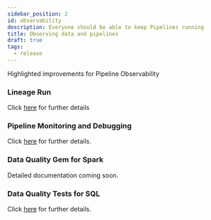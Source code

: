 ```yaml
---
sidebar_position: 2
id: observability
description: Everyone should be able to keep Pipelines running
title: Observing data and pipelines
draft: true
tags:
  - release
---
```


Highlighted improvements for Pipeline Observability

### Lineage Run

Click [here](/docs/metadata/lineage/lineage-run-and-diagnose.md) for further details

### Pipeline Monitoring and Debugging

Click [here](/docs/Spark/pipeline-monitoring/use-pipeline-monitoring.md) for further details.

### Data Quality Gem for Spark

Detailed documentation coming soon.

### Data Quality Tests for SQL

Click [here](/docs/SQL/data-tests/data-tests.md) for further details.
